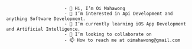                           - 👋 Hi, I’m Oi Mahawong 
                          - 👀 I’m interested in Api Development and anything Software Development.
                          - 🌱 I’m currently learning iOS App Development and Artificial Intelligence. 
                          - 💞️ I’m looking to collaborate on 
                          - 📫 How to reach me at oimahawong@gmail.com

                         

<!---
oimahawong/oimahawong is a ✨ special ✨ repository because its `README.md` (this file) appears on your GitHub profile.
You can click the Preview link to take a look at your changes.
--->

